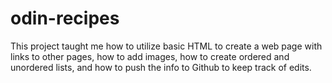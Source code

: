 # odin-recipes
This project taught me how to utilize basic HTML to create a web page with links to other pages, how to add images, how to create ordered and unordered lists, and how to push the info to Github to keep track of edits.